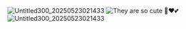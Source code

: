 ![Untitled300_20250523021433](https://github.com/user-attachments/assets/8171aa2d-23e6-471c-9e9e-bca174025f06)
![They are so cute 🎀❤️💕](https://github.com/user-attachments/assets/83f36988-d602-441b-92ed-4a632146d53f)
![Untitled300_20250523021433](https://github.com/user-attachments/assets/de2abff9-25ec-457a-9176-ff5cc32756cc)
